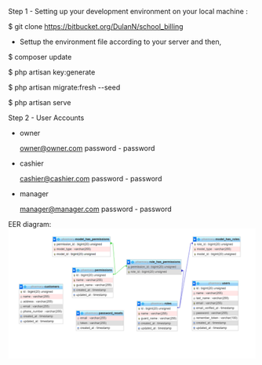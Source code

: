 Step 1 - Setting up your development environment on your local machine :

$ git clone https://bitbucket.org/DulanN/school_billing

* Settup the environment file according to your server and then, 

$ composer update

$ php artisan key:generate

$ php artisan migrate:fresh --seed

$ php artisan serve






Step 2 - User Accounts 

* owner
  

    owner@owner.com 
    password - password

* cashier
  

    cashier@cashier.com
    password - password

* manager 
  

    manager@manager.com
    password - password


EER diagram:
![](public/img/eer.PNG)
